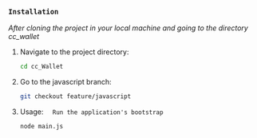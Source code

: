 ### ``Installation``
*After cloning the project in your local machine and going to the directory cc_wallet*


1. Navigate to the project directory:
   ```bash
   cd cc_Wallet
2. Go to the javascript branch:
    ```bash
    git checkout feature/javascript
3. Usage: 
``  Run the application's bootstrap``
    ```bash
   node main.js